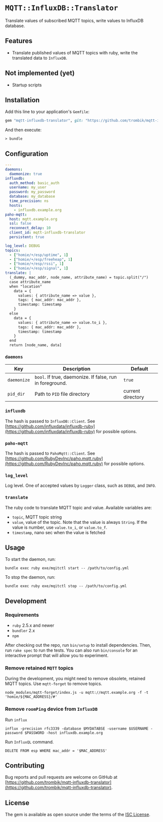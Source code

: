 # `MQTT::InfluxDB::Translator`

Translate values of subscribed MQTT topics, write values to InfluxDB database.

## Features

- Translate published values of MQTT topics with ruby, write the translated
  data to `InfluxDB`.

## Not implemented (yet)

- Startup scripts

## Installation

Add this line to your application's `Gemfile`:

```ruby
gem "mqtt-influxdb-translator", git: "https://github.com/trombik/mqtt-influxdb-translator.git", branch: "master"
```

And then execute:

```console
> bundle
```

## Configuration

```yaml
---
daemons:
  daemonize: true
influxdb:
  auth_method: basic_auth
  username: my_user
  password: my_password
  database: my_database
  time_precision: ns
  hosts:
    - influxdb.example.org
paho-mqtt:
  host: mqtt.example.org
  ssl: false
  reconnect_delay: 10
  client_id: mqtt-influxdb-translator
  persistent: true

log_level: DEBUG
topics:
  - ["homie/+/esp/uptime", 1]
  - ["homie/+/esp/freeheap", 1]
  - ["homie/+/esp/rssi", 1]
  - ["homie/+/esp/signal", 1]
translate: |
  (_dummy, mac_addr, node_name, attribute_name) = topic.split("/")
  case attribute_name
  when "location"
    data = {
      values: { attribute_name => value },
      tags: { mac_addr: mac_addr },
      timestamp: timestamp
    }
  else
    data = {
      values: { attribute_name => value.to_i },
      tags: { mac_addr: mac_addr },
      timestamp: timestamp
    }
  end
  return [node_name, data]
```

### `daemons`

| Key | Description | Default |
|-----|-------------|---------|
| `daemonize` | `bool`. If true, daemonize. If false, run in foreground. | `true` |
| `pid_dir` | Path to `PID` file directory | current directory |

### `influxdb`

The hash is passed to `InfluxDB::Client`. See
[https://github.com/influxdata/influxdb-ruby](https://github.com/influxdata/influxdb-ruby)
for possible options.

### `paho-mqtt`

The hash is passed to `PahoMqtt::Client`. See
[https://github.com/RubyDevInc/paho.mqtt.ruby](https://github.com/RubyDevInc/paho.mqtt.ruby)
for possible options.

### `log_level`

Log level. One of accepted values by `Logger` class, such as `DEBUG`, and `INFO`.

### `translate`

The ruby code to translate MQTT topic and value. Available variables are:

- `topic`, MQTT topic string
- `value`, value of the topic. Note that the value is always `String`. If the
   value is number, use `value.to_i`, or `value.to_f`.
- `timestamp`, nano sec when the value is fetched

## Usage

To start the daemon, run:

```console
bundle exec ruby exe/mqitctl start -- /path/to/config.yml
```

To stop the daemon, run:

```console
bundle exec ruby exe/mqitctl stop -- /path/to/config.yml
```

## Development

### Requirements

- `ruby` 2.5.x and newer
- `bundler` 2.x
- `npm`

After checking out the repo, run `bin/setup` to install dependencies. Then,
run `rake spec` to run the tests. You can also run `bin/console` for an
interactive prompt that will allow you to experiment.

### Remove retained `MQTT` topics

During the development, you might need to remove obsolete, retained MQTT
topics. Use `mqtt-forget` to remove topics.

```console
node_modules/mqtt-forget/index.js -u mqtt://mqtt.example.org -f -t 'homie/${MAC_ADDRESS}/#'
```

### Remove `roomPing` device from `InfluxDB`

Run `influx`

```console
influx -precision rfc3339 -database $MYDATABSE -username $USERNAME -password $PASSWORD -host influxdb.example.org
```

Run `InfluxQL` command.

```console
DELETE FROM esp WHERE mac_addr = '$MAC_ADDRESS'
```

## Contributing

Bug reports and pull requests are welcome on GitHub at
[https://github.com/trombik/mqtt-influxdb-translator](https://github.com/trombik/mqtt-influxdb-translator).

## License

The gem is available as open source under the terms of the [ISC
License](https://opensource.org/licenses/ISC).
